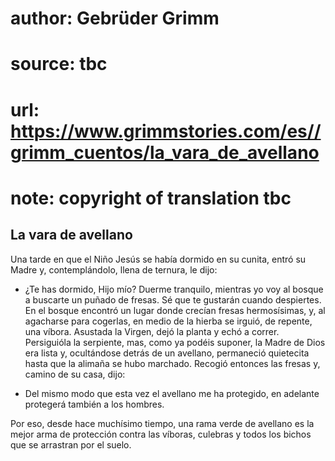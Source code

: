 # author: Gebrüder Grimm
# source: tbc
# url: https://www.grimmstories.com/es//grimm_cuentos/la_vara_de_avellano
# note: copyright of translation tbc

## La vara de avellano 

Una tarde en que el Niño Jesús se había dormido en su cunita, entró su
Madre y, contemplándolo, llena de ternura, le dijo:

- ¿Te has dormido, Hijo mío? Duerme tranquilo, mientras yo voy al
bosque a buscarte un puñado de fresas. Sé que te gustarán cuando
despiertes.
En el bosque encontró un lugar donde crecían fresas hermosísimas, y, al
agacharse para cogerlas, en medio de la hierba se irguió, de repente,
una víbora. Asustada la Virgen, dejó la planta y echó a correr.
Persiguióla la serpiente, mas, como ya podéis suponer, la Madre de Dios
era lista y, ocultándose detrás de un avellano, permaneció quietecita
hasta que la alimaña se hubo marchado. Recogió entonces las fresas y,
camino de su casa, dijo:

- Del mismo modo que esta vez el avellano me ha protegido, en adelante
protegerá también a los hombres.

Por eso, desde hace muchísimo tiempo, una rama verde de avellano es la
mejor arma de protección contra las víboras, culebras y todos los bichos
que se arrastran por el suelo.
